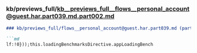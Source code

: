 ### kb/previews_full/kb__previews_full__flows__personal_account@guest.har.part039.md.part002.md

```md
### kb/previews_full/flows__personal_account@guest.har.part039.md (part 002)

```md
lf:!0}));this.loadingBenchmarksDirective.appLoadingBench
```

```

```
